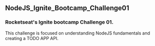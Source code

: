 ## NodeJS_Ignite_Bootcamp_Challenge01
### Rocketseat's Ignite bootcamp Challenge 01.
This challenge is focused on understanding NodeJS fundamentals and creating a TODO APP API. 